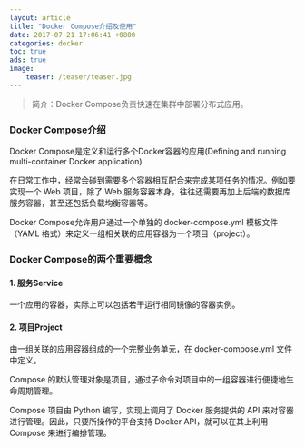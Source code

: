 ```yaml
---
layout: article
title: "Docker Compose介绍及使用"
date: 2017-07-21 17:06:41 +0800
categories: docker 
toc: true
ads: true
image:
    teaser: /teaser/teaser.jpg
---
```

>简介：Docker Compose负责快速在集群中部署分布式应用。

### Docker Compose介绍

Docker Compose是定义和运行多个Docker容器的应用(Defining and running multi-container Docker application)

在日常工作中，经常会碰到需要多个容器相互配合来完成某项任务的情况。例如要实现一个 Web 项目，除了 Web 服务容器本身，往往还需要再加上后端的数据库服务容器，甚至还包括负载均衡容器等。

Docker Compose允许用户通过一个单独的 docker-compose.yml 模板文件（YAML 格式）来定义一组相关联的应用容器为一个项目（project）。

### Docker Compose的两个重要概念 
 
#### 1. 服务Service 

一个应用的容器，实际上可以包括若干运行相同镜像的容器实例。

#### 2. 项目Project 

由一组关联的应用容器组成的一个完整业务单元，在 docker-compose.yml 文件中定义。


Compose 的默认管理对象是项目，通过子命令对项目中的一组容器进行便捷地生命周期管理。

Compose 项目由 Python 编写，实现上调用了 Docker 服务提供的 API 来对容器进行管理。因此，只要所操作的平台支持 Docker API，就可以在其上利用 Compose 来进行编排管理。

